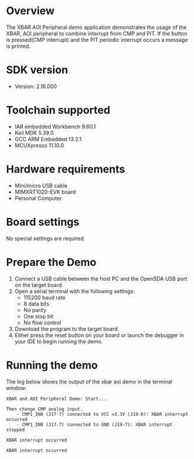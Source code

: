 Overview
========
The XBAR AOI Peripheral demo application demonstrates the usage of the XBAR, AOI peripheral to combine interrupt
from CMP and PIT. If the button is pressed(CMP interrupt) and the PIT periodic interrupt occurs a message is printed.

SDK version
===========
- Version: 2.16.000

Toolchain supported
===================
- IAR embedded Workbench  9.60.1
- Keil MDK  5.39.0
- GCC ARM Embedded  13.2.1
- MCUXpresso  11.10.0

Hardware requirements
=====================
- Mini/micro USB cable
- MIMXRT1020-EVK board
- Personal Computer

Board settings
==============
No special settings are required.

Prepare the Demo
================
1.  Connect a USB cable between the host PC and the OpenSDA USB port on the target board.
2.  Open a serial terminal with the following settings:
    - 115200 baud rate
    - 8 data bits
    - No parity
    - One stop bit
    - No flow control
3.  Download the program to the target board.
4.  Either press the reset button on your board or launch the debugger in your IDE to begin running the demo.

Running the demo
================
The log below shows the output of the xbar aoi demo in the terminal window:
~~~~~~~~~~~~~~~~~~~~~~~~~~~~~~~~~~~
XBAR and AOI Peripheral Demo: Start...

Then change CMP analog input.
    - CMP1_IN0 (J17-7) connected to VCC =3.3V (J19-8): XBAR interrupt occurred
    - CMP1_IN0 (J17-7) connected to GND (J19-7): XBAR interrupt stopped

XBAR interrupt occurred

XBAR interrupt occurred
~~~~~~~~~~~~~~~~~~~~~~~~~~~~~~~~~~~
